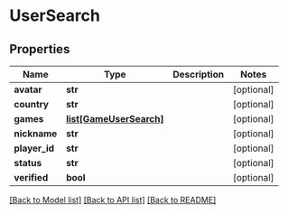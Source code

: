 # UserSearch

## Properties
Name | Type | Description | Notes
------------ | ------------- | ------------- | -------------
**avatar** | **str** |  | [optional] 
**country** | **str** |  | [optional] 
**games** | [**list[GameUserSearch]**](GameUserSearch.md) |  | [optional] 
**nickname** | **str** |  | [optional] 
**player_id** | **str** |  | [optional] 
**status** | **str** |  | [optional] 
**verified** | **bool** |  | [optional] 

[[Back to Model list]](../README.md#documentation-for-models) [[Back to API list]](../README.md#documentation-for-api-endpoints) [[Back to README]](../README.md)


